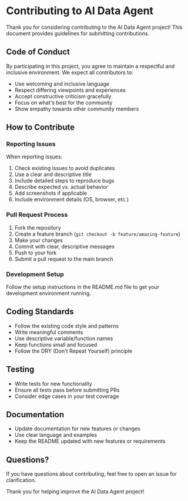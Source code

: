 # Contributing to AI Data Agent

Thank you for considering contributing to the AI Data Agent project! This document provides guidelines for submitting contributions.

## Code of Conduct

By participating in this project, you agree to maintain a respectful and inclusive environment. We expect all contributors to:

- Use welcoming and inclusive language
- Respect differing viewpoints and experiences
- Accept constructive criticism gracefully
- Focus on what's best for the community
- Show empathy towards other community members

## How to Contribute

### Reporting Issues

When reporting issues:

1. Check existing issues to avoid duplicates
2. Use a clear and descriptive title
3. Include detailed steps to reproduce bugs
4. Describe expected vs. actual behavior
5. Add screenshots if applicable
6. Include environment details (OS, browser, etc.)

### Pull Request Process

1. Fork the repository
2. Create a feature branch (`git checkout -b feature/amazing-feature`)
3. Make your changes
4. Commit with clear, descriptive messages
5. Push to your fork
6. Submit a pull request to the main branch

### Development Setup

Follow the setup instructions in the README.md file to get your development environment running.

## Coding Standards

- Follow the existing code style and patterns
- Write meaningful comments
- Use descriptive variable/function names
- Keep functions small and focused
- Follow the DRY (Don't Repeat Yourself) principle

## Testing

- Write tests for new functionality
- Ensure all tests pass before submitting PRs
- Consider edge cases in your test coverage

## Documentation

- Update documentation for new features or changes
- Use clear language and examples
- Keep the README updated with new features or requirements

## Questions?

If you have questions about contributing, feel free to open an issue for clarification.

Thank you for helping improve the AI Data Agent project!
